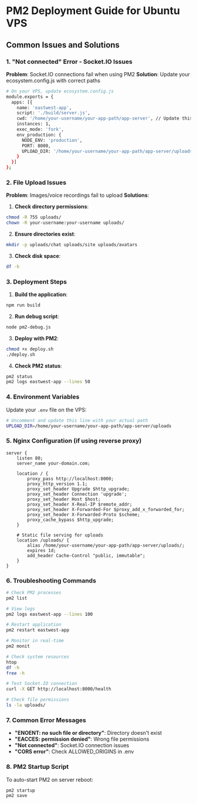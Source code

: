 # PM2 Deployment Guide for Ubuntu VPS

## Common Issues and Solutions

### 1. "Not connected" Error - Socket.IO Issues

**Problem**: Socket.IO connections fail when using PM2
**Solution**: Update your ecosystem.config.js with correct paths

```bash
# On your VPS, update ecosystem.config.js
module.exports = {
  apps: [{
    name: 'eastwest-app',
    script: './build/server.js',
    cwd: '/home/your-username/your-app-path/app-server', // Update this path
    instances: 1,
    exec_mode: 'fork',
    env_production: {
      NODE_ENV: 'production',
      PORT: 8000,
      UPLOAD_DIR: '/home/your-username/your-app-path/app-server/uploads' // Update this path
    }
  }]
};
```

### 2. File Upload Issues

**Problem**: Images/voice recordings fail to upload
**Solutions**:

1. **Check directory permissions**:
```bash
chmod -R 755 uploads/
chown -R your-username:your-username uploads/
```

2. **Ensure directories exist**:
```bash
mkdir -p uploads/chat uploads/site uploads/avatars
```

3. **Check disk space**:
```bash
df -h
```

### 3. Deployment Steps

1. **Build the application**:
```bash
npm run build
```

2. **Run debug script**:
```bash
node pm2-debug.js
```

3. **Deploy with PM2**:
```bash
chmod +x deploy.sh
./deploy.sh
```

4. **Check PM2 status**:
```bash
pm2 status
pm2 logs eastwest-app --lines 50
```

### 4. Environment Variables

Update your `.env` file on the VPS:
```bash
# Uncomment and update this line with your actual path
UPLOAD_DIR=/home/your-username/your-app-path/app-server/uploads
```

### 5. Nginx Configuration (if using reverse proxy)

```nginx
server {
    listen 80;
    server_name your-domain.com;

    location / {
        proxy_pass http://localhost:8000;
        proxy_http_version 1.1;
        proxy_set_header Upgrade $http_upgrade;
        proxy_set_header Connection 'upgrade';
        proxy_set_header Host $host;
        proxy_set_header X-Real-IP $remote_addr;
        proxy_set_header X-Forwarded-For $proxy_add_x_forwarded_for;
        proxy_set_header X-Forwarded-Proto $scheme;
        proxy_cache_bypass $http_upgrade;
    }

    # Static file serving for uploads
    location /uploads/ {
        alias /home/your-username/your-app-path/app-server/uploads/;
        expires 1d;
        add_header Cache-Control "public, immutable";
    }
}
```

### 6. Troubleshooting Commands

```bash
# Check PM2 processes
pm2 list

# View logs
pm2 logs eastwest-app --lines 100

# Restart application
pm2 restart eastwest-app

# Monitor in real-time
pm2 monit

# Check system resources
htop
df -h
free -h

# Test Socket.IO connection
curl -X GET http://localhost:8000/health

# Check file permissions
ls -la uploads/
```

### 7. Common Error Messages

- **"ENOENT: no such file or directory"**: Directory doesn't exist
- **"EACCES: permission denied"**: Wrong file permissions
- **"Not connected"**: Socket.IO connection issues
- **"CORS error"**: Check ALLOWED_ORIGINS in .env

### 8. PM2 Startup Script

To auto-start PM2 on server reboot:
```bash
pm2 startup
pm2 save
```